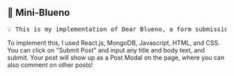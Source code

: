 <h2>🧸 Mini-Blueno</h2>

<pre>
💡 This is my implementation of Dear Blueno, a form submission forum.
</pre>


<body>
  To implement this, I used React.js, MongoDB, Javascript, HTML, and CSS.
  You can click on "Submit Post" and input any title and body text, and submit. Your post will show up as a Post Modal on the page, where you can also comment on other posts!
</body>

